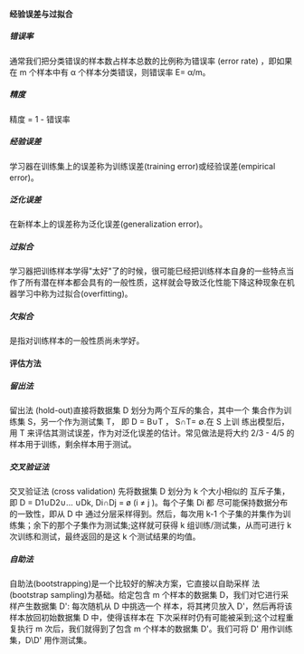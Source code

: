 #### 经验误差与过拟合
##### 错误率
通常我们把分类错误的样本数占样本总数的比例称为错误率 (error
rate) ，即如果在 m 个样本中有 α 个样本分类错误，则错误率 E= α/m。

##### 精度
精度 = 1 - 错误率

##### 经验误差
学习器在训练集上的误差称为训练误差(training error)或经验误差(empirical error)。

##### 泛化误差
在新样本上的误差称为泛化误差(generalization error)。

##### 过拟合
学习器把训练样本学得"太好"了的时候，很可能巳经把训练样本自身的一些特点当作了所有潜在样本都会具有的一般性质，这样就会导致泛化性能下降这种现象在机器学习中称为过拟合(overfitting)。

##### 欠拟合
是指对训练样本的一般性质尚未学好。

#### 评估方法

##### 留出法
留出法 (hold-out)直接将数据集 D 划分为两个互斥的集合，其中一个
集合作为训练集 S，另一个作为测试集 T， 即 D = B∪T ， S∩T= ∅.在 S 上训
练出模型后，用 T 来评估其测试误差，作为对泛化误差的估计。常见做法是将大约 2/3 - 4/5 的
样本用于训练，剩余样本用于测试。

##### 交叉验证法
交叉验证法 (cross validation) 先将数据集 D 划分为 k 个大小相似的
互斥子集， 即 D = D1∪D2∪... ∪Dk, Di∩Dj = ø (i ≠ j )。每个子集 Di 都
尽可能保持数据分布的一致性，即从 D 中 通过分层采样得到。然后，每次用
k-1 个子集的并集作为训练集；余下的那个子集作为测试集;这样就可获得 k
组训练/测试集，从而可进行 k 次训练和测试，最终返回的是这 k 个测试结果的均值。

##### 自助法
自助法(bootstrapping)是一个比较好的解决方案，它直接以自助采样
法 (bootstrap sampling)为基础。给定包含 m 个样本的数据集 D，我们对它进行采样产生数据集 D': 每次随机从 D 中挑选一个
样本，将其拷贝放入 D'，然后再将该样本放回初始数据集 D 中，使得该样本在
下次采样时仍有可能被采到;这个过程重复执行 m 次后，我们就得到了包含 m
个样本的数据集 D'。我们可将 D' 用作训练集，D\D' 用作测试集。